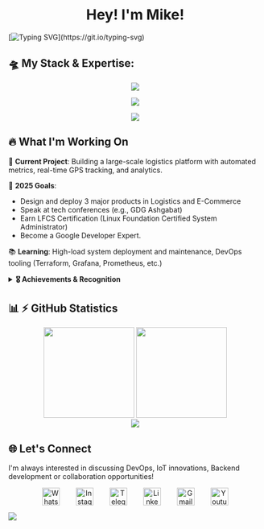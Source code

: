 <h1 align="center">Hey! I'm Mike!</h1>

[![Typing SVG](https://readme-typing-svg.herokuapp.com?color=%2336BCF7&center=true&size=30&duration=2000&pause=1000&random=true&vCenter=true&width=900&lines=DevOps+Engineer,Electronics+and+IoT+Engineer;Good+coder;Future+GDG+Expert;Fullstack+developer;Creative+problem+solver;Reliable+project+manager;Loved+mentor;Perfect+teamlead;)](https://git.io/typing-svg)

## 🛸 My Stack & Expertise:

<p align="center">
    <a href="#">
        <img src="https://skillicons.dev/icons?i=golang,python,nodejs,react,arduino&theme=dark" />
    </a>
</p>
<p align="center">
    <a href="#">
        <img src="https://skillicons.dev/icons?i=git,docker,kubernetes,bash,postgres&theme=dark" />
    </a>
</p>
<!-- rabbitmq,kafka -->
<!-- prometheus,grafana,terraform,ansible,azure -->
<p align="center">
    <a href="#">
        <img src="https://skillicons.dev/icons?i=figma,postman,linux,bsd,notion&theme=dark" />
    </a>
</p>


## 🔥 What I'm Working On

🚧 **Current Project**: Building a large-scale logistics platform with automated metrics, real-time GPS tracking, and analytics.

🎯 **2025 Goals**: 
- Design and deploy 3 major products in Logistics and E-Commerce
- Speak at tech conferences (e.g., GDG Ashgabat)
- Earn LFCS Certification (Linux Foundation Certified System Administrator)
- Become a Google Developer Expert.

📚 **Learning**: High-load system deployment and maintenance, DevOps tooling (Terraform, Grafana, Prometheus, etc.)



<details>
<summary>
<b>🎖️ Achievements & Recognition</b>
</summary>
- 🛠️ <b>Project Manager</b> Delivered 13+ enterprise-grade projects <br>
- 🎓 <b>Docker Training Course</b> (2024) <br>
- 🎯 <b>Certified Linux System Administrator</b> at Erkin Ugur (2024) <br>
- 📚 <b>Design Patterns in Go</b> at Udemy (2024) <br>
- 🦾 <b>Referee</b> on Sumo Robot challenge (2025) <br>
- 🎤 <b>Speaker</b> at Google Developers Group Ashgabat (2021-present) <br>
- 📝 <b>Tech Blogger</b> - Sharing Medium articles and YouTube Podcasts <br>
- 🧠 <b>Mentor</b> - Guided 10+ junior developers to senior roles <br>
- 🛰️ <b>NASA Space Apps Challenge</b> Hackathon mentor & co-organizer <br>
<br>
<p><b>My YouTube Views:</b></p>
<div style="display:flex">
<a style="margin-right:1em" href="https://www.youtube.com/channel/UCBTSaWdftFazyyFMcCRya0Q" target="_blank">
  <img src="https://img.shields.io/youtube/channel/views/UCBTSaWdftFazyyFMcCRya0Q?label=Erkin Ugur" alt="Erkin Ugur YouTube Channel Views">
</a></br>
<a href="https://www.youtube.com/channel/UCdAYniU-kLb538Q60Fg2KCQ" target="_blank">
  <img src="https://img.shields.io/youtube/channel/views/UCdAYniU-kLb538Q60Fg2KCQ?label=Inneovation" alt="Inneovation YouTube Channel Views">
</a>
</div>

<div align="left">
  <img src="https://komarev.com/ghpvc/?username=mikebionic&color=blueviolet&style=flat-square&label=Profile+Views"/>
</div>

</details>

## 📊 ⚡ GitHub Statistics

<div align="center">
  <img height="180em" src="https://github-readme-stats.vercel.app/api?username=mikebionic&show_icons=true&theme=onedark&include_all_commits=true&count_private=true&hide_border=true&background=0D1117"/>
  <img height="180em" src="https://github-readme-stats.vercel.app/api/top-langs/?username=mikebionic&layout=compact&theme=onedark&hide_border=true&hide=javascript,css,html,php&langs_count=4&bg_color=0D1117"/>
</div>
<div align="center">
  <img src="https://github-readme-streak-stats.herokuapp.com/?user=mikebionic&theme=onedark&hide_border=true&background=0D1117"/>
</div>


## 🌐  Let's Connect

I'm always interested in discussing DevOps, IoT innovations, Backend development or collaboration opportunities!


<p align="center">
    <a style="margin:14px" href="https://wa.me/+99361509038" target="blank"><img align="center" src="https://cdn-icons-png.freepik.com/256/733/733585.png?semt=ais_hybrid" alt="Whatsapp" height="35" width="35" /></a>
    <a style="margin:14px" href="https://instagram.com/me.create" target="blank"><img align="center" src="https://upload.wikimedia.org/wikipedia/commons/e/e7/Instagram_logo_2016.svg" alt="Instagram" height="35" width="35" /></a>
    <a style="margin:14px" href="https://t.me/mecreate" target="blank"><img align="center" src="https://upload.wikimedia.org/wikipedia/commons/8/83/Telegram_2019_Logo.svg" alt="Telegram" height="35" width="35" /></a>
    <a style="margin:14px" href="https://www.linkedin.com/in/muhammed-jepbarov/" target="blank"><img align="center" src="https://cdn-icons-png.freepik.com/256/16021/16021276.png?ga=GA1.1.924385862.1728385570&semt=ais_hybrid" alt="Linkedin" height="35" width="35" /></a>
    <a style="margin:14px" href="mailto:muhammedjepbarov@gmail.com" target="blank"><img align="center" src="https://cdn-icons-png.freepik.com/256/5968/5968534.png?ga=GA1.1.924385862.1728385570&semt=ais_hybrid" alt="Gmail" height="35" width="35" /></a>
    <a style="margin:14px" href="https://www.youtube.com/@inneovation" target="blank"><img align="center" src="https://cdn-icons-png.freepik.com/256/16033/16033438.png?ga=GA1.1.924385862.1728385570&semt=ais_hybrid" alt="Youtube" height="35" width="35" /></a>
</p>


![](https://github.com/BEPb/BEPb/blob/main/assets/Bottom_down.svg)